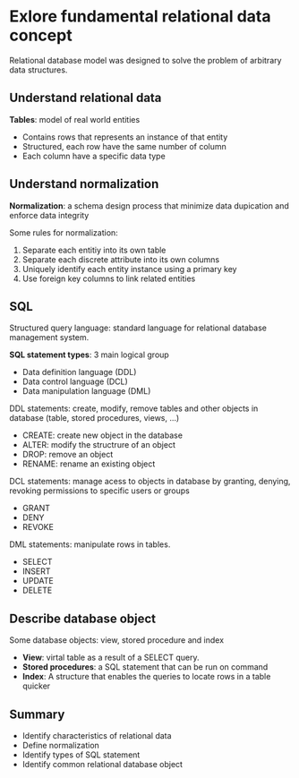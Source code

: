 # Exlore fundamental relational data concept

Relational database model was designed to solve the problem of arbitrary data structures. 

## Understand relational data

**Tables**: model of real world entities
- Contains rows that represents an instance of that entity
- Structured, each row have the same number of column
- Each column have a specific data type

## Understand normalization

**Normalization**: a schema design process that minimize data dupication and enforce data integrity

Some rules for normalization:
1. Separate each entitiy into its own table
2. Separate each discrete attribute into its own columns
3. Uniquely identify each entity instance using a primary key
4. Use foreign key columns to link related entities

## SQL

Structured query language: standard language for relational database management system.

**SQL statement types**: 3 main logical group
- Data definition language (DDL)
- Data control language (DCL)
- Data manipulation language (DML)

DDL statements: create, modify, remove tables and other objects in database (table, stored procedures, views, ...)
- CREATE: create new object in the database
- ALTER: modify the structrure of an object
- DROP: remove an object
- RENAME: rename an existing object

DCL statements: manage acess to objects in database by granting, denying, revoking permissions to specific users or groups
- GRANT
- DENY
- REVOKE

DML statements: manipulate rows in tables.
- SELECT
- INSERT
- UPDATE
- DELETE

## Describe database object

Some database objects: view, stored procedure and index
- **View**: virtal table as a result of a SELECT query.
- **Stored procedures**: a SQL statement that can be run on command
- **Index**: A structure that enables the queries to locate rows in a table quicker

## Summary

- Identify characteristics of relational data
- Define normalization
- Identify types of SQL statement
- Identify common relational database object
